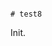                                                                                                                                                           # test8

Init.
